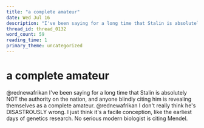 ```yaml
---
title: "a complete amateur"
date: Wed Jul 16
description: "I've been saying for a long time that Stalin is absolutely NOT the authority on the nation, and anyone blindly citing him is revealing themselves as a complete..."
thread_id: thread_0132
word_count: 59
reading_time: 1
primary_theme: uncategorized
---
```


# a complete amateur

@rednewafrikan I've been saying for a long time that Stalin is absolutely NOT the authority on the nation, and anyone blindly citing him is revealing themselves as a complete amateur. @rednewafrikan I don't really think he's DISASTROUSLY wrong. I just think it's a facile conception, like the earliest days of genetics research. No serious modern biologist is citing Mendel.